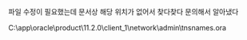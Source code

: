 <p>파일 수정이 필요했는데 
문서상 해당 위치가 없어서 찾다찾다 문의해서 알아냈다</p>
<p>C:\app\oracle\product\11.2.0\client_1\network\admin\tnsnames.ora</p>
